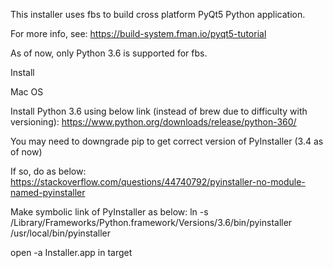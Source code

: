 This installer uses fbs to build cross platform PyQt5 Python application.

For more info, see: https://build-system.fman.io/pyqt5-tutorial

As of now, only Python 3.6 is supported for fbs.

Install 




Mac OS

Install Python 3.6 using below link (instead of brew due to difficulty with versioning): 
https://www.python.org/downloads/release/python-360/

You may need to downgrade pip to get correct version of PyInstaller (3.4 as of now)

If so, do as below:
https://stackoverflow.com/questions/44740792/pyinstaller-no-module-named-pyinstaller

Make symbolic link of PyInstaller as below:
ln -s /Library/Frameworks/Python.framework/Versions/3.6/bin/pyinstaller /usr/local/bin/pyinstaller

open -a Installer.app in target
